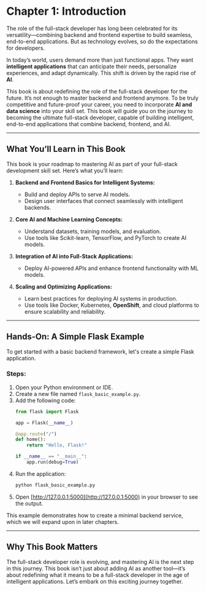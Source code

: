 # Chapter 1: Introduction

The role of the full-stack developer has long been celebrated for its versatility—combining backend and frontend expertise to build seamless, end-to-end applications. But as technology evolves, so do the expectations for developers.

In today’s world, users demand more than just functional apps. They want **intelligent applications** that can anticipate their needs, personalize experiences, and adapt dynamically. This shift is driven by the rapid rise of **AI**.

This book is about redefining the role of the full-stack developer for the future. It’s not enough to master backend and frontend anymore. To be truly competitive and future-proof your career, you need to incorporate **AI and data science** into your skill set. This book will guide you on the journey to becoming the ultimate full-stack developer, capable of building intelligent, end-to-end applications that combine backend, frontend, and AI.

---

## What You’ll Learn in This Book

This book is your roadmap to mastering AI as part of your full-stack development skill set. Here’s what you’ll learn:

1. **Backend and Frontend Basics for Intelligent Systems:**
   - Build and deploy APIs to serve AI models.
   - Design user interfaces that connect seamlessly with intelligent backends.

2. **Core AI and Machine Learning Concepts:**
   - Understand datasets, training models, and evaluation.
   - Use tools like Scikit-learn, TensorFlow, and PyTorch to create AI models.

3. **Integration of AI into Full-Stack Applications:**
   - Deploy AI-powered APIs and enhance frontend functionality with ML models.

4. **Scaling and Optimizing Applications:**
   - Learn best practices for deploying AI systems in production.
   - Use tools like Docker, Kubernetes, **OpenShift**, and cloud platforms to ensure scalability and reliability.

---

## Hands-On: A Simple Flask Example

To get started with a basic backend framework, let's create a simple Flask application.

### Steps:
1. Open your Python environment or IDE.
2. Create a new file named `flask_basic_example.py`.
3. Add the following code:
   ```python
   from flask import Flask

   app = Flask(__name__)

   @app.route("/")
   def home():
       return "Hello, Flask!"

   if __name__ == "__main__":
       app.run(debug=True)
   ```
4. Run the application:
   ```bash
   python flask_basic_example.py
   ```
5. Open [http://127.0.0.1:5000](http://127.0.0.1:5000) in your browser to see the output.

This example demonstrates how to create a minimal backend service, which we will expand upon in later chapters.

---

## Why This Book Matters

The full-stack developer role is evolving, and mastering AI is the next step in this journey. This book isn’t just about adding AI as another tool—it’s about redefining what it means to be a full-stack developer in the age of intelligent applications. Let’s embark on this exciting journey together.
